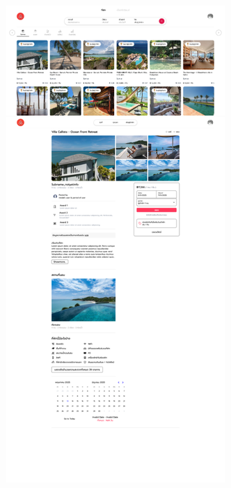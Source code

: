 <div align="center">
       <img src="public/now1.png" />
       <img src="public/now2.png" />
</div>